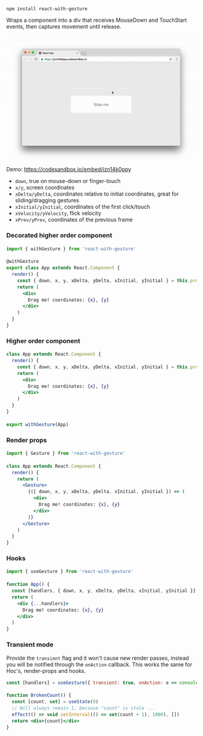     npm install react-with-gesture

Wraps a component into a div that receives MouseDown and TouchStart events, then captures movement until release.

<p align="middle">
  <img src="assets/button.gif" width="600"/>
</p>

Demo: https://codesandbox.io/embed/jzn14k0ppy

- `down`, true on mouse-down or finger-touch
- `x/y`, screen coordinates
- `xDelta/yDelta`, coordinates relative to initial coordinates, great for sliding/dragging gestures
- `xInitial/yInitial`, coordinates of the first click/touch
- `xVelocity/yVelocity`, flick velocity
- `xPrev/yPrev`, coordinates of the previous frame

### Decorated higher order component

```jsx
import { withGesture } from 'react-with-gesture'

@withGesture
export class App extends React.Component {
  render() {
    const { down, x, y, xDelta, yDelta, xInitial, yInitial } = this.props
    return (
      <div>
        Drag me! coordinates: {x}, {y}
      </div>
    )
  }
}
```

### Higher order component

```jsx
class App extends React.Component {
  render() {
    const { down, x, y, xDelta, yDelta, xInitial, yInitial } = this.props
    return (
      <div>
        Drag me! coordinates: {x}, {y}
      </div>
    )
  }
}

export withGesture(App)
```

### Render props

```jsx
import { Gesture } from 'react-with-gesture'

class App extends React.Component {
  render() {
    return (
      <Gesture>
        {({ down, x, y, xDelta, yDelta, xInitial, yInitial }) => (
          <div>
            Drag me! coordinates: {x}, {y}
          </div>
        )}
      </Gesture>
    )
  }
}
```

### Hooks

```jsx
import { useGesture } from 'react-with-gesture'

function App() {
  const [handlers, { down, x, y, xDelta, yDelta, xInitial, yInitial }] = useGesture()
  return (
    <div {...handlers}>
      Drag me! coordinates: {x}, {y}
    </div>
  )
}
```

### Transient mode

Provide the `transient` flag and it won't cause new render passes, instead you will be notified through the `onAction` callback. This works the same for Hoc's, render-props and hooks.

```jsx
const [handlers] = useGesture({ transient: true, onAction: e => console.log(e) })

function BrokenCount() {
  const [count, set] = useState(0)
  // Will always remain 1, because "count" is stale ...
  effect(() => void setInterval(() => set(count + 1), 1000), [])
  return <div>{count}</div>
}

```
